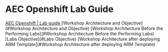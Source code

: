 # AEC Openshift Lab Guide

<!-- TOC -->

[AEC Openshift | Lab guide ](#AEC-Openshift)
[Workshop Architecture and Objective](#Workshop Architecture and Objective)
[Workshop Architecture Before the Performing Labs](#Workshop Architecture Before the Performing Labs)
[Labs Objective](#Labs Objective)
[Workshop Architecture after deploying ARM Template](#Workshop Architecture after deploying ARM Template)

<!-- /TOC -->
